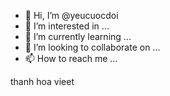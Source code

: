 - 👋 Hi, I’m @yeucuocdoi
- 👀 I’m interested in ...
- 🌱 I’m currently learning ...
- 💞️ I’m looking to collaborate on ...
- 📫 How to reach me ...

<!---
yeucuocdoi/yeucuocdoi is a ✨ special ✨ repository because its `README.md` (this file) appears on your GitHub profile.
You can click the Preview link to take a look at your changes.
--->
thanh hoa vieet
